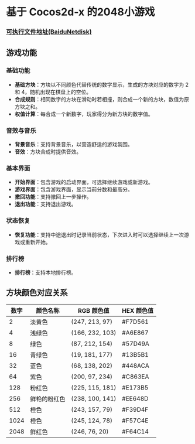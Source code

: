 # 基于 Cocos2d-x 的2048小游戏

### [可执行文件地址(BaiduNetdisk)](https://pan.baidu.com/s/1OjnK47FDsOW-wd1cwBxcLQ?pwd=1234)

## 游戏功能

### 基础功能
- **基础方块**：方块以不同颜色代替传统的数字显示，生成的方块对应的数字为 2 和 4，随机出现在棋盘上的空位。
- **合成规则**：相同数字的方块在滑动时若相撞，则合成一个新的方块，数值为原方块之和。
- **权值计算**：每合成一个新数字，玩家得分为新方块的数字值。

### 音效与音乐
- **背景音乐**：支持背景音乐，以营造舒适的游戏氛围。
- **音效**：方块合成时提供音效。

### 基本界面
- **开始界面**：包含游戏的启动界面，可选择继续游戏或新游戏。
- **游戏界面**：包含游戏界面，显示当前分数和最高分。
- **撤回功能**：支持撤回上一步操作。
- **退出功能**：支持退出游戏。

### 状态恢复
- **恢复功能**：支持中途退出时记录当前状态，下次进入时可以选择继续上一次游戏或重新开始。

### 排行榜
- **排行榜**：支持本地排行榜。

## 方块颜色对应关系

| 数字  | 颜色名称            | RGB 颜色值    | HEX 颜色值 |
|-------|---------------------|---------------|------------|
| 2     | 淡黄色             | (247, 213, 97) | #F7D561    |
| 4     | 浅绿色             | (166, 232, 103)| #A6E867    |
| 8     | 绿色               | (87, 212, 154) | #57D49A    |
| 16    | 青绿色             | (19, 181, 177) | #13B5B1    |
| 32    | 蓝色               | (68, 138, 202) | #448ACA    |
| 64    | 紫色               | (200, 97, 234) | #C863EA    |
| 128   | 粉红色             | (225, 115, 181)| #E173B5    |
| 256   | 鲜艳的粉红色       | (238, 100, 141)| #EE648D    |
| 512   | 橙色               | (243, 157, 79) | #F39D4F    |
| 1024  | 橙色               | (245, 124, 78) | #F57C4E    |
| 2048  | 鲜红色             | (246, 76, 20)  | #F64C14    |

